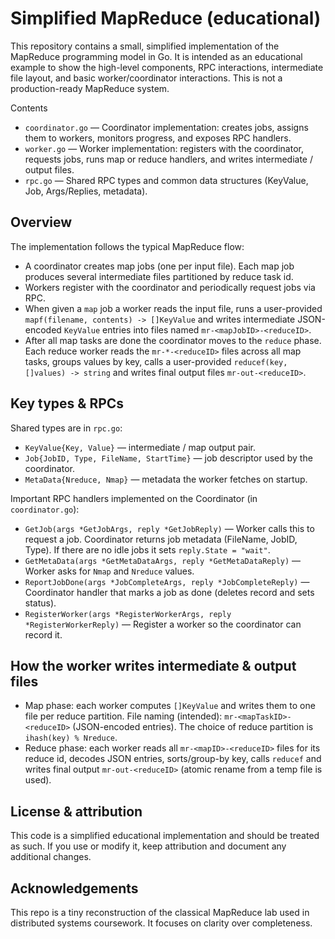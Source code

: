 # Simplified MapReduce (educational)

This repository contains a small, simplified implementation of the MapReduce programming model in Go. It is intended as an educational example to show the high-level components, RPC interactions, intermediate file layout, and basic worker/coordinator interactions. This is not a production-ready MapReduce system.

Contents
- `coordinator.go` — Coordinator implementation: creates jobs, assigns them to workers, monitors progress, and exposes RPC handlers.
- `worker.go` — Worker implementation: registers with the coordinator, requests jobs, runs map or reduce handlers, and writes intermediate / output files.
- `rpc.go` — Shared RPC types and common data structures (KeyValue, Job, Args/Replies, metadata).

Overview
--------

The implementation follows the typical MapReduce flow:

- A coordinator creates map jobs (one per input file). Each map job produces several intermediate files partitioned by reduce task id.
- Workers register with the coordinator and periodically request jobs via RPC.
- When given a `map` job a worker reads the input file, runs a user-provided `mapf(filename, contents) -> []KeyValue` and writes intermediate JSON-encoded `KeyValue` entries into files named `mr-<mapJobID>-<reduceID>`.
- After all map tasks are done the coordinator moves to the `reduce` phase. Each reduce worker reads the `mr-*-<reduceID>` files across all map tasks, groups values by key, calls a user-provided `reducef(key, []values) -> string` and writes final output files `mr-out-<reduceID>`.

Key types & RPCs
-----------------

Shared types are in `rpc.go`:

- `KeyValue{Key, Value}` — intermediate / map output pair.
- `Job{JobID, Type, FileName, StartTime}` — job descriptor used by the coordinator.
- `MetaData{Nreduce, Nmap}` — metadata the worker fetches on startup.

Important RPC handlers implemented on the Coordinator (in `coordinator.go`):

- `GetJob(args *GetJobArgs, reply *GetJobReply)` — Worker calls this to request a job. Coordinator returns job metadata (FileName, JobID, Type). If there are no idle jobs it sets `reply.State = "wait"`.
- `GetMetaData(args *GetMetaDataArgs, reply *GetMetaDataReply)` — Worker asks for `Nmap` and `Nreduce` values.
- `ReportJobDone(args *JobCompleteArgs, reply *JobCompleteReply)` — Coordinator handler that marks a job as done (deletes record and sets status).
- `RegisterWorker(args *RegisterWorkerArgs, reply *RegisterWorkerReply)` — Register a worker so the coordinator can record it.

How the worker writes intermediate & output files
-------------------------------------------------

- Map phase: each worker computes `[]KeyValue` and writes them to one file per reduce partition. File naming (intended): `mr-<mapTaskID>-<reduceID>` (JSON-encoded entries). The choice of reduce partition is `ihash(key) % Nreduce`.
- Reduce phase: each worker reads all `mr-<mapID>-<reduceID>` files for its reduce id, decodes JSON entries, sorts/group-by key, calls `reducef` and writes final output `mr-out-<reduceID>` (atomic rename from a temp file is used).

License & attribution
---------------------

This code is a simplified educational implementation and should be treated as such. If you use or modify it, keep attribution and document any additional changes.

Acknowledgements
----------------

This repo is a tiny reconstruction of the classical MapReduce lab used in distributed systems coursework. It focuses on clarity over completeness.
